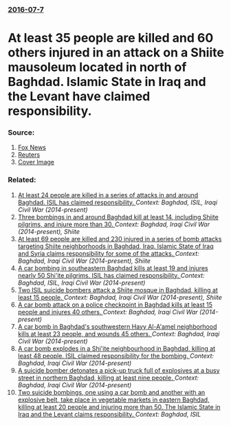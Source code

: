 ### [2016-07-7](/news/2016/07/7/index.md)

# At least 35 people are killed and 60 others injured in an attack on a Shiite mausoleum located in north of Baghdad. Islamic State in Iraq and the Levant have claimed responsibility. 




### Source:

1. [Fox News](http://www.foxnews.com/world/2016/07/07/at-least-20-reported-killed-in-terror-attack-on-iraqi-shiite-holy-site.html)
2. [Reuters](http://www.reuters.com/article/us-mideast-crisis-iraq-security-idUSKCN0ZN2LC)
2. [Cover Image](http://s4.reutersmedia.net/resources/r/?m=02&d=20160708&t=2&i=1144624159&w=&fh=545px&fw=&ll=&pl=&sq=&r=LYNXNPEC670VT)

### Related:

1. [ At least 24 people are killed in a series of attacks in and around Baghdad. ISIL has claimed responsibility. ](/news/2016/05/30/at-least-24-people-are-killed-in-a-series-of-attacks-in-and-around-baghdad-isil-has-claimed-responsibility.md) _Context: Baghdad, ISIL, Iraqi Civil War (2014-present)_
2. [Three bombings in and around Baghdad kill at least 14, including Shiite pilgrims, and injure more than 30. ](/news/2016/05/2/three-bombings-in-and-around-baghdad-kill-at-least-14-including-shiite-pilgrims-and-injure-more-than-30.md) _Context: Baghdad, Iraqi Civil War (2014-present), Shiite_
3. [  At least 69 people are killed and 230 injured in a series of bomb attacks targeting Shiite neighborhoods in Baghdad, Iraq. Islamic State of Iraq and Syria claims responsibility for some of the attacks. ](/news/2016/05/17/at-least-69-people-are-killed-and-230-injured-in-a-series-of-bomb-attacks-targeting-shiite-neighborhoods-in-baghdad-iraq-islamic-state-o.md) _Context: Baghdad, Iraqi Civil War (2014-present), Shiite_
4. [A car bombing in southeastern Baghdad kills at least 19 and injures nearly 50 Shi'ite pilgrims. ISIL has claimed responsibility. ](/news/2016/04/30/a-car-bombing-in-southeastern-baghdad-kills-at-least-19-and-injures-nearly-50-shi-ite-pilgrims-isil-has-claimed-responsibility.md) _Context: Baghdad, ISIL, Iraqi Civil War (2014-present)_
5. [Two ISIL suicide bombers attack a Shiite mosque in Baghdad, killing at least 15 people. ](/news/2016/02/25/two-isil-suicide-bombers-attack-a-shiite-mosque-in-baghdad-killing-at-least-15-people.md) _Context: Baghdad, Iraqi Civil War (2014-present), Shiite_
6. [A car bomb attack on a police checkpoint in Baghdad kills at least 15 people and injures 40 others. ](/news/2017/03/29/a-car-bomb-attack-on-a-police-checkpoint-in-baghdad-kills-at-least-15-people-and-injures-40-others.md) _Context: Baghdad, Iraqi Civil War (2014-present)_
7. [A car bomb in Baghdad's southwestern Hayy Al-A'amel neighborhood kills at least 23 people, and wounds 45 others. ](/news/2017/03/20/a-car-bomb-in-baghdad-s-southwestern-hayy-al-a-amel-neighborhood-kills-at-least-23-people-and-wounds-45-others.md) _Context: Baghdad, Iraqi Civil War (2014-present)_
8. [A car bomb explodes in a Shi'ite neighbourhood in Baghdad, killing at least 48 people. ISIL claimed responsibility for the bombing. ](/news/2017/02/16/a-car-bomb-explodes-in-a-shi-ite-neighbourhood-in-baghdad-killing-at-least-48-people-isil-claimed-responsibility-for-the-bombing.md) _Context: Baghdad, Iraqi Civil War (2014-present)_
9. [A suicide bomber detonates a pick-up truck full of explosives at a busy street in northern Baghdad, killing at least nine people. ](/news/2017/02/15/a-suicide-bomber-detonates-a-pick-up-truck-full-of-explosives-at-a-busy-street-in-northern-baghdad-killing-at-least-nine-people.md) _Context: Baghdad, Iraqi Civil War (2014-present)_
10. [Two suicide bombings, one using a car bomb and another with an explosive belt, take place in vegetable markets in eastern Baghdad, killing at least 20 people and injuring more than 50. The Islamic State in Iraq and the Levant claims responsibility. ](/news/2017/01/8/two-suicide-bombings-one-using-a-car-bomb-and-another-with-an-explosive-belt-take-place-in-vegetable-markets-in-eastern-baghdad-killing-a.md) _Context: Baghdad, ISIL_
